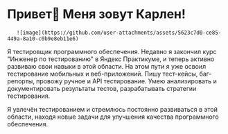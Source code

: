 # Привет👋 Меня зовут Карлен! 
       ![image](https://github.com/user-attachments/assets/5623c7d0-ce85-449a-8a10-c0b9e8eb11e6)



Я тестировщик программного обеспечения. Недавно я закончил курс "Инженер по тестированию" в Яндекс Практикуме, и теперь активно развиваю свои навыки в этой области. На этом пути я уже освоил тестирование мобильных и веб-приложений. Пишу тест-кейсы, баг-репорты, провожу ручное и API тестирование. Умею анализировать и документировать результаты тестов, разрабатывать стратегии тестирования.

Я увлечён тестированием и стремлюсь постоянно развиваться в этой области, находя новые задачи для улучшения качества программного обеспечения.



